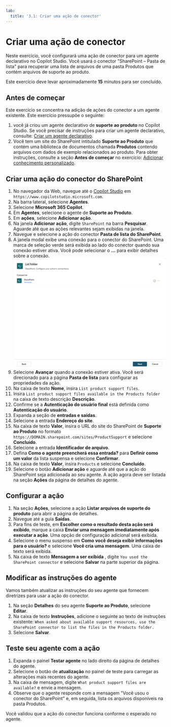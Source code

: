 ```yaml
---
lab:
  title: '3.1: Criar uma ação de conector'
---
```


# Criar uma ação de conector

Neste exercício, você configurará uma ação de conector para um agente declarativo no Copilot Studio. Você usará o conector "SharePoint – Pasta de lista" para recuperar uma lista de arquivos de uma pasta Produtos que contém arquivos de suporte ao produto.

Este exercício deve levar aproximadamente **15** minutos para ser concluído.

## Antes de começar

Este exercício se concentra na adição de ações do conector a um agente existente. Este exercício pressupõe o seguinte:

1. você já criou um agente declarativo de **suporte ao produto** no Copilot Studio. Se você precisar de instruções para criar um agente declarativo, consulte: [Criar um agente declarativo](../01-Build-your-first-declarative-agent/01-create-declarative-agent.md).
1. Você tem um site do SharePoint intitulado **Suporte ao Produto** que contém uma biblioteca de documentos chamada **Produtos** contendo arquivos com dados de exemplo relacionados ao produto. Para obter instruções, consulte a seção **Antes de começar** no exercício: [Adicionar conhecimento personalizado](../01-Build-your-first-declarative-agent/02-add-custom-knowledge.md).

## Criar uma ação do conector do SharePoint

1. No navegador da Web, navegue até o [Copilot Studio](https://www.copilotstudio.microsoft.com) em `https://www.copilotstudio.microsoft.com`.
1. Na barra lateral, selecione **Agentes**.
1. Selecione **Microsoft 365 Copilot**.
1. Em **Agentes**, selecione o agente de **Suporte ao Produto**.
1. Em **ações**, selecione **Adicionar ação**.
1. Na janela **Adicionar ação**, digite `SharePoint` na barra **Pesquisar**. Aguarde até que as ações relevantes sejam exibidas na janela.
1. Navegue e selecione a ação do conector **Pasta de lista do SharePoint**.
1. A janela modal exibe uma conexão para o conector do SharePoint. Uma marca de seleção verde será exibida ao lado do conector quando sua conexão estiver ativa. Você pode selecionar o **...** para exibir detalhes sobre a conexão.
    ![Captura de tela mostrando o status das conexões.](../Media/SharePoint-connection.png)
1. Selecione **Avançar** quando a conexão estiver ativa. Você será direcionado para a página **Pasta de lista** para configurar as propriedades da ação.
1. Na caixa de texto **Nome**, insira `List product support files`.
1. Insira `List product support files available in the Products folder` na caixa de texto descrição **Descrição**.
1. Confirme se a **Autenticação do usuário final** está definida como **Autenticação do usuário**.
1. Expanda a seção de **entradas e saídas**.
1. Selecione a entrada **Endereço do site**.
1. Na caixa de texto **Valor**, insira o URL do site do SharePoint de **Suporte ao Produto** no formato `https://DOMAIN.sharepoint.com/sites/ProductSupport` e selecione **Concluído**.
1. Selecione a entrada **Identificador de arquivo**.
1. Defina **Como o agente preencherá essa entrada?** para **Definir como um valor** da lista suspensa e selecione **Confirmar**.
1. Na caixa de texto **Valor**, insira `Products` e selecione **Concluído**.
1. Selecione o botão **Adicionar ação** e aguarde até que a ação do SharePoint seja adicionada ao seu agente. A ação agora deve ser listada na seção **Ações** da página de detalhes do agente.

## Configurar a ação

1. Na seção **Ações**, selecione a ação **Listar arquivos de suporte do produto** para abrir a página de detalhes.
1. Navegue até a guia **Saídas**.
1. Para fins de teste, em **Escolher como o resultado desta ação será exibido**, marque a caixa **Enviar uma mensagem imediatamente após executar a ação**. Uma opção de configuração adicional será exibida.
1. Selecione o menu suspenso em **Como você deseja exibir informações para o usuário?** e selecione **Você cria uma mensagem**. Uma caixa de texto será exibida.
1. Na caixa de texto **Mensagem a ser exibida** , digite `You used the SharePoint connector` e selecione **Salvar** na parte superior da página.

## Modificar as instruções do agente

Vamos também atualizar as instruções do seu agente que fornecem diretrizes para usar a ação do conector.

1. Na seção **Detalhes** do seu agente **Suporte ao Produto**, selecione **Editar**.
1. Na caixa de texto **Instruções**, adicione o seguinte ao texto de instruções existente: `When asked about available support resources, use the SharePoint connector to list the files in the Products folder.`
1. Selecione **Salvar**.

## Teste seu agente com a ação

1. Expanda o painel **Testar agente** no lado direito da página de detalhes do agente.
1. Selecione o botão de **atualização** no painel de teste para carregar as alterações mais recentes do agente.
1. Na caixa de mensagem, digite `What product support files are available?` e envie a mensagem.
1. Observe que o agente responde com a mensagem "Você usou o conector do SharePoint" e, em seguida, lista os arquivos disponíveis na pasta Produtos.

Você validou que a ação do conector funciona conforme o esperado no agente.
